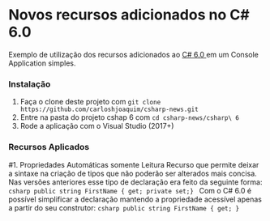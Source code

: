 Novos recursos adicionados no C# 6.0
==============

Exemplo de utilização dos recursos adicionados ao [C# 6.0 ](https://github.com/carloshjoaquim/csharp-news) em um Console Application simples.

### Instalação

1. Faça o clone deste projeto com `git clone https://github.com/carloshjoaquim/csharp-news.git`
2. Entre na pasta do projeto cshap 6 com `cd csharp-news/csharp\ 6`
3. Rode a aplicação com o Visual Studio (2017+)


### Recursos Aplicados

#1. Propriedades Automáticas somente Leitura
    Recurso que permite deixar a sintaxe na criação de tipos que não poderão ser alterados mais concisa.
    Nas versões anteriores esse tipo de declaração era feito da seguinte forma:
    ```csharp
     public string FirstName { get; private set;}
    ```
    Com o C# 6.0 é possível simplificar a declaração mantendo a propriedade acessível apenas a partir do seu construtor:
    ```csharp
     public string FirstName { get; }
    ```

